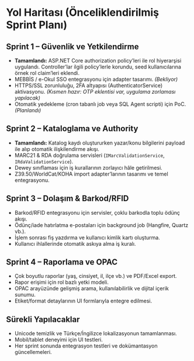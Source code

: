 # Yol Haritası (Önceliklendirilmiş Sprint Planı)

## Sprint 1 – Güvenlik ve Yetkilendirme
- **Tamamlandı:** ASP.NET Core authorization policy’leri ile rol hiyerarşisi uygulandı. Controller’lar ilgili policy’lerle korundu, seed kullanıcılarına örnek rol claim’leri eklendi.
- MEBBİS / e-Okul SSO entegrasyonu için adapter tasarımı. _(Bekliyor)_
- HTTPS/SSL zorunluluğu, 2FA altyapısı (AuthenticatorService) aktivasyonu. _(Kısmen hazır: OTP eklentisi var, uygulama zorlaması yapılacak)_
- Otomatik yedekleme (cron tabanlı job veya SQL Agent scripti) için PoC. _(Planlandı)_

## Sprint 2 – Kataloglama ve Authority
- **Tamamlandı:** Katalog kaydı oluştururken yazar/konu bilgilerini payload ile alıp otomatik ilişkilendirme akışı.
- MARC21 & RDA doğrulama servisleri (`IMarcValidationService`, `IRdaValidationService`). 
- Dewey sınıflaması için iş kurallarının zorlayıcı hâle getirilmesi.
- Z39.50/WorldCat/KOHA import adapter’larının tasarımı ve temel entegrasyonu.

## Sprint 3 – Dolaşım & Barkod/RFID
- Barkod/RFID entegrasyonu için servisler, çoklu barkodla toplu ödünç akışı.
- Ödünç/iade hatırlatma e-postaları için background job (Hangfire, Quartz vb.).
- İşlem sonrası fiş yazdırma ve kullanıcı kimlik kartı oluşturma.
- Kullanıcı ihlallerinde otomatik askıya alma iş kuralı.

## Sprint 4 – Raporlama ve OPAC
- Çok boyutlu raporlar (yaş, cinsiyet, il, ilçe vb.) ve PDF/Excel export.
- Rapor erişimi için rol bazlı yetki modeli.
- OPAC arayüzünde gelişmiş arama, kullanılabilirlik ve dijital içerik sunumu.
- Etiket/format detaylarının UI formlarıyla entegre edilmesi.

## Sürekli Yapılacaklar
- Unicode temizlik ve Türkçe/İngilizce lokalizasyonun tamamlanması.
- Mobil/tablet deneyimi için UI testleri.
- Her sprint sonunda entegrasyon testleri ve dokümantasyon güncellemeleri.
